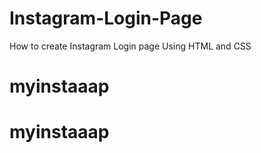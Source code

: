# Instagram-Login-Page
How to create Instagram Login page Using HTML and CSS
# myinstaaap
# myinstaaap
